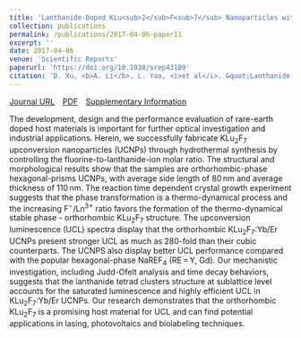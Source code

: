 ```yaml
---
title: 'Lanthanide-Doped KLu<sub>2</sub>F<sub>7</sub> Nanoparticles with High Upconversion Luminescence Performance: A Comparative Study by Judd-Ofelt Analysis and Energy Transfer Mechanistic Investigation'
collection: publications
permalink: /publications/2017-04-06-paper11
excerpt: ''
date: 2017-04-06
venue: 'Scientific Reports'
paperurl: 'https://doi.org/10.1038/srep43189'
citation: 'D. Xu, <b>A. Li</b>, L. Yao, <i>et al</i>. &quot;Lanthanide-Doped KLu<sub>2</sub>F<sub>7</sub> Nanoparticles with High Upconversion Luminescence Performance: A Comparative Study by Judd-Ofelt Analysis and Energy Transfer Mechanistic Investigation&quot;, <i>Scientific Reports</i>, 2017, 7: 43189.'
---
```

[Journal URL](https://www.nature.com/articles/srep43189)&emsp;[PDF](files/paper10.pdf)&emsp;[Supplementary Information](files/paper10-si.pdf)

The development, design and the performance evaluation of rare-earth doped host materials is important for further optical investigation and industrial applications. Herein, we successfully fabricate KLu<sub>2</sub>F<sub>7</sub> upconversion nanoparticles (UCNPs) through hydrothermal synthesis by controlling the fluorine-to-lanthanide-ion molar ratio. The structural and morphological results show that the samples are orthorhombic-phase hexagonal-prisms UCNPs, with average side length of 80 nm and average thickness of 110 nm. The reaction time dependent crystal growth experiment suggests that the phase transformation is a thermo-dynamical process and the increasing F<sup>−</sup>/Ln<sup>3+</sup> ratio favors the formation of the thermo-dynamical stable phase - orthorhombic KLu<sub>2</sub>F<sub>7</sub> structure. The upconversion luminescence (UCL) spectra display that the orthorhombic KLu<sub>2</sub>F<sub>7</sub>:Yb/Er UCNPs present stronger UCL as much as 280-fold than their cubic counterparts. The UCNPS also display better UCL performance compared with the popular hexagonal-phase NaREF<sub>4</sub> (RE = Y, Gd). Our mechanistic investigation, including Judd-Ofelt analysis and time decay behaviors, suggests that the lanthanide tetrad clusters structure at sublattice level accounts for the saturated luminescence and highly efficient UCL in KLu<sub>2</sub>F<sub>7</sub>:Yb/Er UCNPs. Our research demonstrates that the orthorhombic KLu<sub>2</sub>F<sub>7</sub> is a promising host material for UCL and can find potential applications in lasing, photovoltaics and biolabeling techniques.